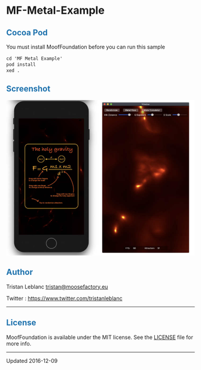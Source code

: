 # MF-Metal-Example

## <font color='#1E72AD'>Cocoa Pod</font>

You must install MoofFoundation before you can run this sample

```
cd 'MF Metal Example'
pod install
xed .
```

## <font color='#1E72AD'>Screenshot</font>

![MacDown logo](ReadMeImage.jpg)

## <font color='#1E72AD'>Author</font>

Tristan Leblanc <tristan@moosefactory.eu>

Twitter     :    <https://www.twitter.com/tristanleblanc>  

***


## <font color='#1E72AD'>License</font>

MoofFoundation is available under the MIT license. See the [LICENSE](LICENSE) file for more info.

***

Updated 2016-12-09
